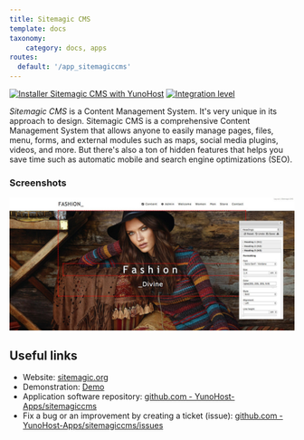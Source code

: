 ```yaml
---
title: Sitemagic CMS
template: docs
taxonomy:
    category: docs, apps
routes:
  default: '/app_sitemagiccms'
---
```


[![Installer Sitemagic CMS with YunoHost](https://install-app.yunohost.org/install-with-yunohost.svg)](https://install-app.yunohost.org/?app=sitemagiccms) [![Integration level](https://dash.yunohost.org/integration/sitemagiccms.svg)](https://dash.yunohost.org/appci/app/sitemagiccms)

*Sitemagic CMS* is a Content Management System. It's very unique in its approach to design. Sitemagic CMS is a comprehensive Content Management System that allows anyone to easily manage pages, files, menu, forms, and external modules such as maps, social media plugins, videos, and more. But there's also a ton of hidden features that helps you save time such as automatic mobile and search engine optimizations (SEO).

### Screenshots

![Screenshot of Sitemagic CMS](https://github.com/YunoHost-Apps/SitemagicCMS_ynh/blob/master/doc/screenshots/Designer.jpeg)

## Useful links

+ Website: [sitemagic.org](https://sitemagic.org/)
+ Demonstration: [Demo](https://demo.sitemagiccms.eu/login)
+ Application software repository: [github.com - YunoHost-Apps/sitemagiccms](https://github.com/YunoHost-Apps/sitemagiccms_ynh)
+ Fix a bug or an improvement by creating a ticket (issue): [github.com - YunoHost-Apps/sitemagiccms/issues](https://github.com/YunoHost-Apps/sitemagiccms_ynh/issues)

